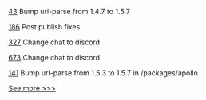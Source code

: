 
[43](https://github.com/hyperledger-labs/byzantine-config/pull/43) Bump url-parse from 1.4.7 to 1.5.7

[186](https://github.com/hyperledger/sawtooth-docs/pull/186) Post publish fixes

[327](https://github.com/hyperledger-labs/minifabric/pull/327) Change chat to discord

[673](https://github.com/hyperledger-labs/solang/pull/673) Change chat to discord

[141](https://github.com/hyperledger-labs/fabric-operations-console/pull/141) Bump url-parse from 1.5.3 to 1.5.7 in /packages/apollo


[See more >>>](https://start-here.hyperledger.org/pull-requests)

